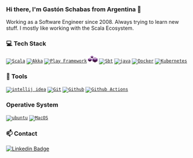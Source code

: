 ### Hi there, I'm  Gastón Schabas from Argentina 👋

Working as a Software Engineer since 2008. Always trying to learn new stuff. I mostly like working with the Scala
Ecosystem.

### 💻 Tech Stack

[<code><img alt="Scala" width="26px" src="https://www.scala-lang.org/resources/favicon.ico"></code>](https://www.scala-lang.org/)
[<code><img alt="Akka" width="26px" src="https://akka.io/resources/favicon.ico"></code>](https://akka.io/)
[<code><img alt="Play Framework" width="26px" src="https://www.playframework.com/favicon.ico"></code>](https://www.playframework.com/)
[<code><img alt="Lagom" width="26px" src="https://raw.githubusercontent.com/lagom/lagom/master/docs/theme/src/main/public/images/logos/lagom-icon-full-color.svg"></code>](https://www.lagomframework.com/)
[<code><img alt="Sbt" width="26px" src="https://www.scala-sbt.org/assets/sbt-logo.svg"></code>](https://www.scala-sbt.org/)
[<code><img alt="java" width="26px" src="https://img.icons8.com/color/240/000000/java-coffee-cup-logo.png"></code>](https://docs.oracle.com/en/java/)
[<code><img alt="Docker" width="26px" src="https://developers.redhat.com/blog/wp-content/uploads/2015/01/docker-whale-home-logo.png"></code>](https://www.docker.com/)
[<code><img alt="Kubernetes" width="26px" src="https://kubernetes.io/images/favicon.png"></code>](https://kubernetes.io/)

### 🔧 Tools

[<code><img alt="intellij idea" width="26px" src="https://img.icons8.com/color/240/000000/intellij-idea.png" /></code>](https://www.jetbrains.com/idea/)
[<code><img alt="Git" width="26px" src="https://img.icons8.com/color/240/000000/git.png"></code>](https://git-scm.com/)
[<code><img alt="Github" width="26px" src="https://img.icons8.com/ios-glyphs/240/000000/github.png"></code>](https://github.com/)
[<code><img alt="Github Actions" width="26px" src="https://avatars.githubusercontent.com/u/44036562?s=200&v=4"></code>](https://docs.github.com/actions)

### Operative System

[<code><img alt="ubuntu" width="26px" src="https://img.icons8.com/color/96/000000/ubuntu--v1.png"></code>](https://ubuntu.com/)
[<code><img alt="MacOS" width="26px" src="https://img.icons8.com/officel/160/000000/mac-logo.png"></code>](https://developer.apple.com/macos/)

### 📫 Contact

[![Linkedin Badge](https://img.shields.io/badge/-Gaston%20Schabas-blue?style=flat-square&logo=Linkedin&logoColor=white&link=https://www.linkedin.com/in/gaston-schabas/)](https://www.linkedin.com/in/gaston-schabas/)

